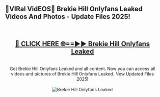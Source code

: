 <h2>🔴VIRal VidEOS🔴 Brekie Hill Onlyfans Leaked Videos And Photos - Update Files 2025!</h2>
<br>
<div align="center">
<h2><a href="https://virallinks.top/odZfE0" rel="nofollow">🔴 CLICK HERE 🌐==►► Brekie Hill Onlyfans Leaked</a></h2>
<br>
Get Brekie Hill Onlyfans Leaked and all content. Now you can access all videos and pictures of Brekie Hill Onlyfans Leaked. New Updated Files 2025!
<br>
<br>
<a href="https://virallinks.top/odZfE0" rel="nofollow" data-target="animated-image.originalLink"><img src="https://i.imgur.com/dJHk4Zq.gif)" alt="Brekie Hill Onlyfans Leaked" style="max-width: 100%; display: inline-block;" data-target="animated-image.originalImage"></a>
</div>
<br>
